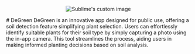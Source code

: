 <p align="center">
  <img src="(https://github.com/Elephantwanttofly/Degreen/assets/89914435/f4f5890e-e2ff-4425-888a-29c237495e94" alt="Sublime's custom image"/>
</p>
# DeGreen
DeGreen is an innovative app designed for public use, offering a soil detection feature simplifying plant selection. Users can effortlessly identify suitable plants for their soil type by simply capturing a photo using the in-app camera. This tool streamlines the process, aiding users in making informed planting decisions based on soil analysis.
